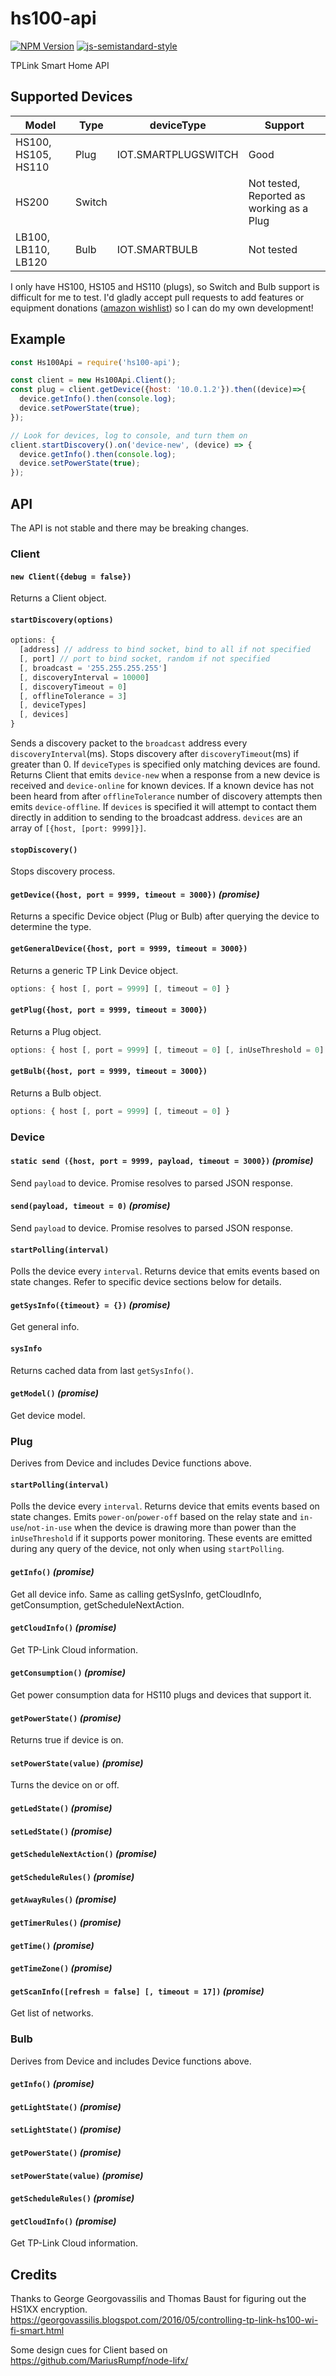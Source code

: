 # hs100-api
[![NPM Version](https://img.shields.io/npm/v/hs100-api.svg)](https://www.npmjs.com/package/hs100-api)
[![js-semistandard-style](https://img.shields.io/badge/code%20style-semistandard-brightgreen.svg?style=flat-square)](https://github.com/Flet/semistandard)

TPLink Smart Home API

## Supported Devices

| Model | Type | deviceType | Support |
|-------|------|------------|---------|
| HS100, HS105, HS110 | Plug | IOT.SMARTPLUGSWITCH | Good |
| HS200 | Switch | | Not tested, Reported as working as a Plug |
| LB100, LB110, LB120 | Bulb | IOT.SMARTBULB | Not tested |

I only have HS100, HS105 and HS110 (plugs), so Switch and Bulb support is difficult for me to test. I'd gladly accept pull requests to add features or equipment donations ([amazon wishlist](http://a.co/bw0EfsB)) so I can do my own development!

## Example
```javascript
const Hs100Api = require('hs100-api');

const client = new Hs100Api.Client();
const plug = client.getDevice({host: '10.0.1.2'}).then((device)=>{
  device.getInfo().then(console.log);
  device.setPowerState(true);
});

// Look for devices, log to console, and turn them on
client.startDiscovery().on('device-new', (device) => {
  device.getInfo().then(console.log);
  device.setPowerState(true);
});
```

## API
The API is not stable and there may be breaking changes.

### Client

#### `new Client({debug = false})`
Returns a Client object.

#### `startDiscovery(options)`
```javascript
options: {
  [address] // address to bind socket, bind to all if not specified
  [, port] // port to bind socket, random if not specified
  [, broadcast = '255.255.255.255']
  [, discoveryInterval = 10000]
  [, discoveryTimeout = 0]
  [, offlineTolerance = 3]
  [, deviceTypes]
  [, devices]
}
```
Sends a discovery packet to the `broadcast` address every `discoveryInterval`(ms). Stops discovery after `discoveryTimeout`(ms) if greater than 0. If `deviceTypes` is specified only matching devices are found. Returns Client that emits `device-new` when a response from a new device is received and `device-online` for known devices. If a known device has not been heard from after `offlineTolerance` number of discovery attempts then emits `device-offline`. If `devices` is specified it will attempt to contact them directly in addition to sending to the broadcast address. `devices` are an array of `[{host, [port: 9999]}]`.

#### `stopDiscovery()`
Stops discovery process.

#### `getDevice({host, port = 9999, timeout = 3000})` _(promise)_
Returns a specific Device object (Plug or Bulb) after querying the device to determine the type.

#### `getGeneralDevice({host, port = 9999, timeout = 3000})`
Returns a generic TP Link Device object.
```javascript
options: { host [, port = 9999] [, timeout = 0] }
```

#### `getPlug({host, port = 9999, timeout = 3000})`
Returns a Plug object.
```javascript
options: { host [, port = 9999] [, timeout = 0] [, inUseThreshold = 0] }
```

#### `getBulb({host, port = 9999, timeout = 3000})`
Returns a Bulb object.
```javascript
options: { host [, port = 9999] [, timeout = 0] }
```

### Device

#### `static send ({host, port = 9999, payload, timeout = 3000})` _(promise)_
Send `payload` to device. Promise resolves to parsed JSON response.

#### `send(payload, timeout = 0)` _(promise)_
Send `payload` to device. Promise resolves to parsed JSON response.

#### `startPolling(interval)`
Polls the device every `interval`. Returns device that emits events based on state changes. Refer to specific device sections below for details.


#### `getSysInfo({timeout} = {})` _(promise)_
Get general info.

#### `sysInfo`
Returns cached data from last `getSysInfo()`.

#### `getModel()` _(promise)_
Get device model.


### Plug
Derives from Device and includes Device functions above.

#### `startPolling(interval)`
Polls the device every `interval`. Returns device that emits events based on state changes. Emits `power-on`/`power-off` based on the relay state and `in-use`/`not-in-use` when the device is drawing more than power than the `inUseThreshold` if it supports power monitoring. These events are emitted during any query of the device, not only when using `startPolling`.

#### `getInfo()` _(promise)_
Get all device info. Same as calling getSysInfo, getCloudInfo, getConsumption, getScheduleNextAction.

#### `getCloudInfo()` _(promise)_
Get TP-Link Cloud information.
#### `getConsumption()` _(promise)_
Get power consumption data for HS110 plugs and devices that support it.
#### `getPowerState()` _(promise)_
Returns true if device is on.
#### `setPowerState(value)` _(promise)_
Turns the device on or off.
#### `getLedState()` _(promise)_
#### `setLedState()` _(promise)_
#### `getScheduleNextAction()` _(promise)_
#### `getScheduleRules()` _(promise)_
#### `getAwayRules()` _(promise)_
#### `getTimerRules()` _(promise)_
#### `getTime()` _(promise)_
#### `getTimeZone()` _(promise)_
#### `getScanInfo([refresh = false] [, timeout = 17])` _(promise)_
Get list of networks.

### Bulb
Derives from Device and includes Device functions above.
#### `getInfo()` _(promise)_
#### `getLightState()` _(promise)_
#### `setLightState()` _(promise)_
#### `getPowerState()` _(promise)_
#### `setPowerState(value)` _(promise)_
#### `getScheduleRules()` _(promise)_
#### `getCloudInfo()` _(promise)_
Get TP-Link Cloud information.

## Credits
Thanks to George Georgovassilis and Thomas Baust for figuring out the HS1XX encryption.
https://georgovassilis.blogspot.com/2016/05/controlling-tp-link-hs100-wi-fi-smart.html

Some design cues for Client based on https://github.com/MariusRumpf/node-lifx/
